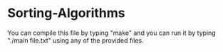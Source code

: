 # Sorting-Algorithms

You can compile this file by typing "make" and you can run it by typing "./main file.txt" using any of the provided files.
